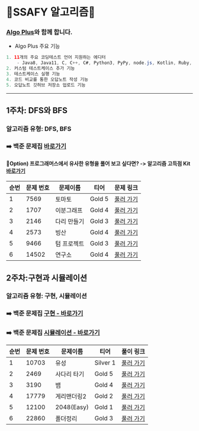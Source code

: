 # 🫥SSAFY 알고리즘🫥

 ### **[Algo Plus](https://chromewebstore.google.com/detail/algo-plus/egomkekembecbmlmmoflfdaobgkliiid?hl=ko)와 함께 합니다.**
 
 - Algo Plus 주요 기능
```java
1. 11개의 주요 코딩테스트 언어 지원하는 에디터
    - Java8, Java11, C, C++, C#, Python3, PyPy, node.js, Kotlin, Ruby, Swift, Go 지원
2. 커스텀 테스트케이스 추가 기능
3. 테스트케이스 실행 기능
4. 코드 비교를 통한 오답노트 작성 기능
5. 오답노트 깃허브 저장소 업로드 기능
```

-----

## 1주차: DFS와 BFS
### 알고리즘 유형: DFS, BFS
### ➡️ 백준 문제집 [바로가기](https://www.acmicpc.net/workbook/view/6853)
#### 💖Option) 프로그래머스에서 유사한 유형을 풀어 보고 싶다면? -> 알고리즘 고득점 Kit [바로가기](https://school.programmers.co.kr/learn/courses/30/parts/12421)

| 순번 | 문제 번호| 문제이름 | 티어 | 문제 링크|
| --- | --- | --- | --- | --- |
| 1 | 7569 |토마토 | Gold 5 | [풀러 가기](https://www.acmicpc.net/problem/7569)|
| 2 | 1707 | 이분그래프 | Gold 4 | [풀러 가기](https://www.acmicpc.net/problem/1707)|
| 3 | 2146 | 다리 만들기 | Gold 3 | [풀러 가기](https://www.acmicpc.net/problem/2146) |
| 4 | 2573 | 빙산 | Gold 4 | [풀러 가기](https://www.acmicpc.net/problem/2573) |
| 5 | 9466 | 텀 프로젝트 | Gold 3 | [풀러 가기](https://www.acmicpc.net/problem/9466) |
| 6 | 14502 | 연구소 | Gold 4 | [풀러 가기](https://www.acmicpc.net/problem/14502) |


## 2주차:구현과 시뮬레이션
### 알고리즘 유형: 구현, 시뮬레이션
### ➡️ 백준 문제집 [구현 - 바로가기](https://github.com/tony9402/baekjoon/tree/main/algorithms/implementation) <br>
### ➡️ 백준 문제집 [시뮬레이션 - 바로가기](https://www.acmicpc.net/workbook/view/6832)
| 순번 | 문제 번호| 문제이름 | 티어 | 풀이 링크 |
| --- | --- | --- | --- | --- |
| 1 | 10703 | 유성 | Silver 1 | [풀러 가기](https://www.acmicpc.net/problem/10703) |
| 2 | 2469 | 사다리 타기 | Gold 5 | [풀러 가기](https://www.acmicpc.net/problem/2469) |
| 3 | 3190 | 뱀 | Gold 4 | [풀러 가기](https://www.acmicpc.net/problem/3190) |
| 4 | 17779 | 게리맨더링2 | Gold 2 | [풀러 가기](https://www.acmicpc.net/problem/17779) |
| 5 | 12100 | 2048(Easy) | Gold 1 | [풀러 가기](https://www.acmicpc.net/problem/12100) |
| 6 | 22860 | 폴더정리 | Gold 3 | [풀러 가기](https://www.acmicpc.net/problem/22860) |



<!--
## 주차: DFS와 BFS
### 알고리즘 유형:
### ➡️ 백준 문제집 [바로가기]()
#### 💖Option) 프로그래머스에서 유사한 유형을 풀어 보고 싶다면? -> 알고리즘 고득점 Kit [바로가기]()
| 순번 | 문제 번호| 문제이름 | 티어 | 풀이 링크 |
| --- | --- | --- | --- | --- |
| 1 |  |  |  | [풀러 가기]() |
| 2 |  |  |  | [풀러 가기]() |
| 3 |  |  |  | [풀러 가기]() |
| 4 |  |  |  | [풀러 가기]() |
| 5 |  |  |  | [풀러 가기]() |
| 6 |  |  |  | [풀러 가기]() |
-->

